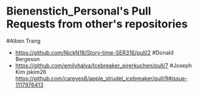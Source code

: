 # Bienenstich_Personal's Pull Requests from other's repositories
#Alben Trang
* https://github.com/NickN18/Story-time-SER316/pull/2
#Donald Bergeson
* https://github.com/emilyhalva/Icebreaker_eirerkuchen/pull/7
#Joseph Kim jskim26
https://github.com/careyes8/apple_strudel_icebreaker/pull/9#issue-1117976413
